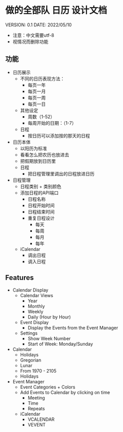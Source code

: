 # 做的全部队 日历 设计文档

VERSION: 0.1
DATE: 2022/05/10

- 注意：中文需要utf-8
- 视情况而删除功能

## 功能
- 日历展示
    - 不同的日历表现方法：
        - 每页一年
        - 每页一月
        - 每页一周
        - 每页一日
    - 其他设定
        - 周数（1-52）
        - 每周开始的日期：（1-7）
    - 日程
        - 按日历可以添加按的那天的日程
- 日历本体
    - 以阳历为标准
    - 看看怎么把农历也放进去
    - 把假期放到日历里
    - 日程
        - 把日程管理里调出的日程放进日历
- 日程管理
    - 日程类别 + 类别颜色
    - 添加日程的API端口
        - 日程名称
        - 日程开始时间
        - 日程结束时间
        - 重复日程设计
            - 每天
            - 每周
            - 每月
            - 每年
    - iCalendar
        - 调出日程
        - 调入日程

## Features
- Calendar Display
    - Calendar Views
        - Year
        - Monthly
        - Weekly
        - Daily (Hour by Hour)
    - Event Display
        - Display the Events from the Event Manager
    - Settings
        - Show Week Number
        - Start of Week: Monday/Sunday
- Calendar
    - Holidays
    - Gregorian
    - Lunar
    - From 1970 - 2105
    - Holidays
- Event Manager
    - Event Categories + Colors
    - Add Events to Calendar by clicking on time
        - Meeting
        - Time
        - Repeats
    - iCalendar
        - VCALENDAR
        - VEVENT
